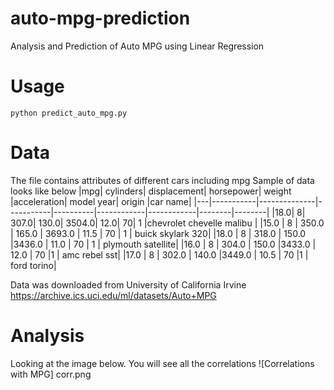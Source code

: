 # auto-mpg-prediction
Analysis and Prediction of Auto MPG using Linear Regression

# Usage
`python predict_auto_mpg.py`

# Data
The file contains attributes of different cars including mpg
Sample of data looks like below
|mpg|  cylinders|  displacement| horsepower|  weight  |acceleration|  model year| origin |car name|
|---|-----------|--------------|-----------|----------|------------|------------|--------|--------|
|18.0|          8|         307.0|      130.0|  3504.0|          12.0|          70| 1  |chevrolet chevelle malibu  |
|15.0 |         8 |        350.0 |     165.0 | 3693.0 |         11.5 |         70 |  1 |         buick skylark 320|
|18.0  |        8  |       318.0  |    150.0  |3436.0  |        11.0  |        70  | 1  |       plymouth satellite|
|16.0   |       8   |      304.0   |   150.0  |3433.0   |       12.0   |       70   |1   |           amc rebel sst|
|17.0    |      8    |     302.0    |  140.0  |3449.0    |      10.5    |      70   |1    |            ford torino|

Data was downloaded from University of California Irvine https://archive.ics.uci.edu/ml/datasets/Auto+MPG

# Analysis
Looking at the image below. You will see all the correlations
![Correlations with MPG] corr.png


